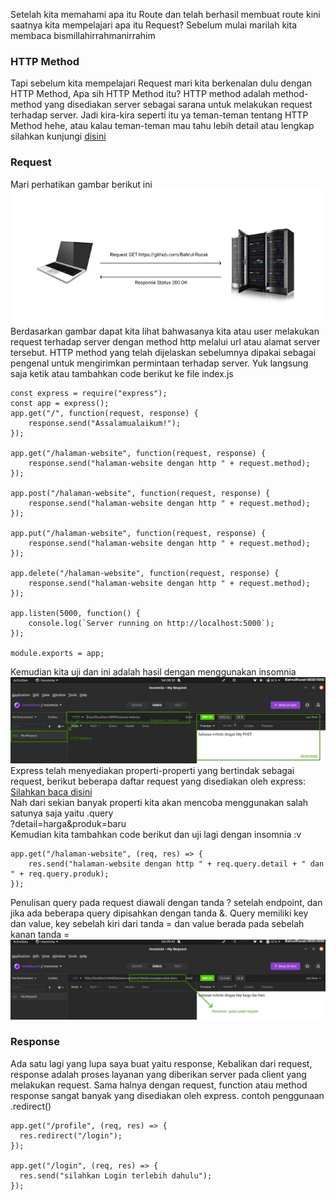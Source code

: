 Setelah kita memahami apa itu Route dan telah berhasil membuat route kini saatnya kita mempelajari apa itu Request? Sebelum mulai marilah kita membaca bismillahirrahmanirrahim

### HTTP Method

Tapi sebelum kita mempelajari Request mari kita berkenalan dulu dengan HTTP Method, Apa sih HTTP Method itu? HTTP method adalah method-method yang disediakan server sebagai sarana untuk melakukan request terhadap server. Jadi kira-kira seperti itu ya teman-teman tentang HTTP Method hehe, atau kalau teman-teman mau tahu lebih detail atau lengkap silahkan kunjungi [disini](https://developer.mozilla.org/en-US/docs/Web/HTTP/Methods)

### Request
Mari perhatikan gambar berikut ini <br>
![](https://github.com/Bahrul-Rozak/Belajar-Node-JS/blob/main/04_Mengenal_Request/image/req.png) <br>
Berdasarkan gambar dapat kita lihat bahwasanya kita atau user melakukan request terhadap server dengan method http melalui url atau alamat server tersebut. HTTP method yang telah dijelaskan sebelumnya dipakai sebagai pengenal untuk mengirimkan permintaan terhadap server. Yuk langsung saja ketik atau tambahkan code berikut ke file index.js
```
const express = require("express");
const app = express();
app.get("/", function(request, response) {
    response.send("Assalamualaikum!");
});

app.get("/halaman-website", function(request, response) {
    response.send("halaman-website dengan http " + request.method);
});

app.post("/halaman-website", function(request, response) {
    response.send("halaman-website dengan http " + request.method);
});

app.put("/halaman-website", function(request, response) {
    response.send("halaman-website dengan http " + request.method);
});

app.delete("/halaman-website", function(request, response) {
    response.send("halaman-website dengan http " + request.method);
});

app.listen(5000, function() {
    console.log(`Server running on http://localhost:5000`);
});

module.exports = app;
```
Kemudian kita uji dan ini adalah hasil dengan menggunakan insomnia <br>
![](https://github.com/Bahrul-Rozak/Belajar-Node-JS/blob/main/04_Mengenal_Request/image/result.jpg) <br>
Express telah menyediakan properti-properti yang bertindak sebagai request, berikut beberapa daftar request yang disediakan oleh express:
[Silahkan baca disini](https://www.javatpoint.com/expressjs-request) <br>
Nah dari sekian banyak properti kita akan mencoba menggunakan salah satunya saja yaitu .query <br>
?detail=harga&produk=baru <br>
Kemudian kita tambahkan code berikut dan uji lagi dengan insomnia :v <br>
```
app.get("/halaman-website", (req, res) => {
    res.send("halaman-website dengan http " + req.query.detail + " dan " + req.query.produk);
});
```
Penulisan query pada request diawali dengan tanda ? setelah endpoint, dan jika ada beberapa query dipisahkan dengan tanda &. Query memiliki key dan value, key sebelah kiri dari tanda = dan value berada pada sebelah kanan tanda = <br>
![](https://github.com/Bahrul-Rozak/Belajar-Node-JS/blob/main/04_Mengenal_Request/image/query.jpg) <br>

### Response
Ada satu lagi yang lupa saya buat yaitu response, Kebalikan dari request, response adalah proses layanan yang diberikan server pada client yang melakukan request. Sama halnya dengan request, function atau method response sangat banyak yang disediakan oleh express. contoh penggunaan .redirect()
```
app.get("/profile", (req, res) => {
  res.redirect("/login");
});

app.get("/login", (req, res) => {
  res.send("silahkan Login terlebih dahulu");
});
```




